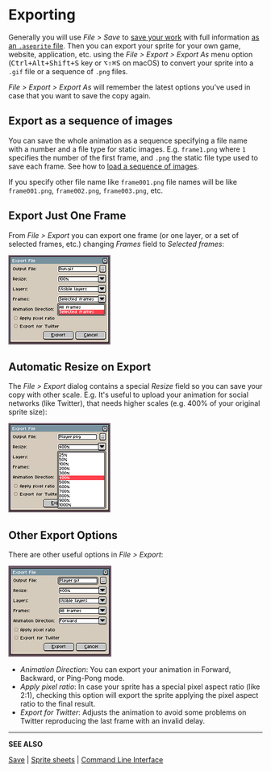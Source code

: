 # Exporting

Generally you will use *File > Save* to [save your work](save.md) with full
information [as an `.aseprite` file](files.md#aseprite). Then you can export
your sprite for your own game, website, application, etc. using the *File > Export > Export As*
menu option (<kbd>Ctrl+Alt+Shift+S</kbd> key or <kbd>⌥⇧⌘S</kbd> on macOS)
to convert your sprite into a `.gif` file or a sequence of `.png` files.

*File > Export > Export As* will remember the latest options you've used in case
that you want to save the copy again.

## Export as a sequence of images

You can save the whole animation as a sequence specifying a file name
with a number and a file type for static images. E.g. `frame1.png`
where `1` specifies the number of the first frame, and `.png` the
static file type used to save each frame. See how to
[load a sequence of images](open.md#loading-image-sequences).

If you specify other file name like `frame001.png` file names will be
like `frame001.png`, `frame002.png`, `frame003.png`, etc.

## Export Just One Frame

From *File > Export* you can export one frame (or one layer, or a set of selected frames, etc.)
changing *Frames* field to *Selected frames*:

![File > Export > Export As > Selected Frame](exporting/file-export-sel-frame.png)

## Automatic Resize on Export

The *File > Export* dialog contains a special *Resize* field so you
can save your copy with other scale. E.g. It's useful to upload your
animation for social networks (like Twitter), that needs higher scales
(e.g. 400% of your original sprite size):

![File > Export > Resize](exporting/file-export-resize.png)

## Other Export Options

There are other useful options in *File > Export*:

![File > Export menu option](exporting/file-export.png)

* *Animation Direction*: You can export your animation in Forward,
  Backward, or Ping-Pong mode.
* *Apply pixel ratio*: In case your sprite has a special pixel aspect
  ratio (like 2:1), checking this option will export the sprite
  applying the pixel aspect ratio to the final result.
* *Export for Twitter*: Adjusts the animation to avoid some problems
  on Twitter reproducing the last frame with an invalid delay.

---

**SEE ALSO**

[Save](save.md) |
[Sprite sheets](sprite-sheet.md) |
[Command Line Interface](cli.md)
